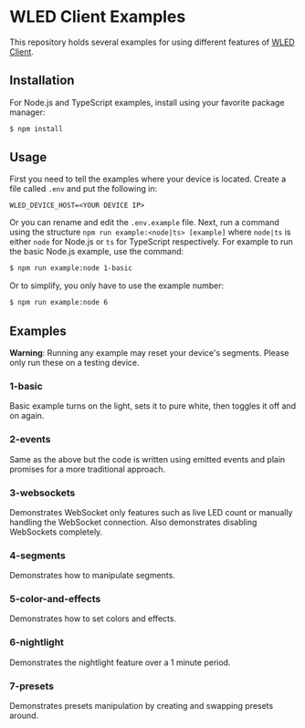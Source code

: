 # WLED Client Examples

This repository holds several examples for using different features of [WLED Client](https://github.com/ShiftLimits/wled-client).

## Installation

For Node.js and TypeScript examples, install using your favorite package manager:

```bash
$ npm install
```

## Usage

First you need to tell the examples where your device is located. Create a file called `.env` and put the following in:

```
WLED_DEVICE_HOST=<YOUR DEVICE IP>
```

Or you can rename and edit the `.env.example` file. Next, run a command using the structure `npm run example:<node|ts> [example]` where `node|ts` is either `node` for Node.js or `ts` for TypeScript respectively. For example to run the basic Node.js example, use the command:

```bash
$ npm run example:node 1-basic
```

Or to simplify, you only have to use the example number:

```bash
$ npm run example:node 6
```

## Examples
**Warning**: Running any example may reset your device's segments. Please only run these on a testing device.

### 1-basic
Basic example turns on the light, sets it to pure white, then toggles it off and on again.

### 2-events
Same as the above but the code is written using emitted events and plain promises for a more traditional approach.

### 3-websockets
Demonstrates WebSocket only features such as live LED count or manually handling the WebSocket connection. Also demonstrates disabling WebSockets completely.

### 4-segments
Demonstrates how to manipulate segments.

### 5-color-and-effects
Demonstrates how to set colors and effects.

### 6-nightlight
Demonstrates the nightlight feature over a 1 minute period.

### 7-presets
Demonstrates presets manipulation by creating and swapping presets around.
